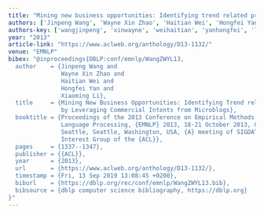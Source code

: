 ```yaml
---
title: "Mining new business opportunities: Identifying trend related products by leveraging commercial intents from microblogs"
authors: ['Jinpeng Wang', 'Wayne Xin Zhao', 'Haitian Wei', 'Hongfei Yan', 'Xiaoming Li']
authors-key: ['wangjinpeng', 'xinwayne', 'weihaitian', 'yanhongfei', 'lixiaoming']
year: "2013"
article-link: "https://www.aclweb.org/anthology/D13-1132/"
venue: "EMNLP"
bibex: "@inproceedings{DBLP:conf/emnlp/WangZWYL13,
  author    = {Jinpeng Wang and
               Wayne Xin Zhao and
               Haitian Wei and
               Hongfei Yan and
               Xiaoming Li},
  title     = {Mining New Business Opportunities: Identifying Trend related Products
               by Leveraging Commercial Intents from Microblogs},
  booktitle = {Proceedings of the 2013 Conference on Empirical Methods in Natural
               Language Processing, {EMNLP} 2013, 18-21 October 2013, Grand Hyatt
               Seattle, Seattle, Washington, USA, {A} meeting of SIGDAT, a Special
               Interest Group of the {ACL}},
  pages     = {1337--1347},
  publisher = {{ACL}},
  year      = {2013},
  url       = {https://www.aclweb.org/anthology/D13-1132/},
  timestamp = {Fri, 13 Sep 2019 13:08:45 +0200},
  biburl    = {https://dblp.org/rec/conf/emnlp/WangZWYL13.bib},
  bibsource = {dblp computer science bibliography, https://dblp.org}
}"
---
```

